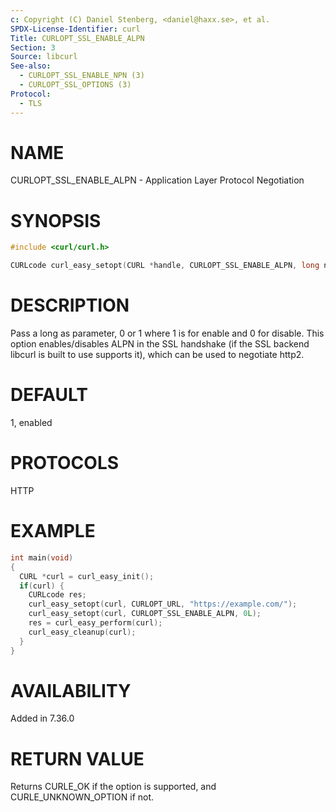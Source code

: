 ```yaml
---
c: Copyright (C) Daniel Stenberg, <daniel@haxx.se>, et al.
SPDX-License-Identifier: curl
Title: CURLOPT_SSL_ENABLE_ALPN
Section: 3
Source: libcurl
See-also:
  - CURLOPT_SSL_ENABLE_NPN (3)
  - CURLOPT_SSL_OPTIONS (3)
Protocol:
  - TLS
---
```


# NAME

CURLOPT_SSL_ENABLE_ALPN - Application Layer Protocol Negotiation

# SYNOPSIS

~~~c
#include <curl/curl.h>

CURLcode curl_easy_setopt(CURL *handle, CURLOPT_SSL_ENABLE_ALPN, long npn);
~~~

# DESCRIPTION

Pass a long as parameter, 0 or 1 where 1 is for enable and 0 for disable. This
option enables/disables ALPN in the SSL handshake (if the SSL backend libcurl
is built to use supports it), which can be used to negotiate http2.

# DEFAULT

1, enabled

# PROTOCOLS

HTTP

# EXAMPLE

~~~c
int main(void)
{
  CURL *curl = curl_easy_init();
  if(curl) {
    CURLcode res;
    curl_easy_setopt(curl, CURLOPT_URL, "https://example.com/");
    curl_easy_setopt(curl, CURLOPT_SSL_ENABLE_ALPN, 0L);
    res = curl_easy_perform(curl);
    curl_easy_cleanup(curl);
  }
}
~~~

# AVAILABILITY

Added in 7.36.0

# RETURN VALUE

Returns CURLE_OK if the option is supported, and CURLE_UNKNOWN_OPTION if not.

